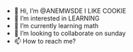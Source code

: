 - 👋 Hi, I’m @ANEMWSDE I LIKE COOKIE
- 👀 I’m interested in LEARNING
- 🌱 I’m currently learning math
- 💞️ I’m looking to collaborate on sunday
- 📫 How to reach me?

<!---
ANEMWSDE/ANEMWSDE is a ✨ special ✨ repository because its `README.md` (this file) appears on your GitHub profile.
You can click the Preview link to take a look at your changes.
--->
